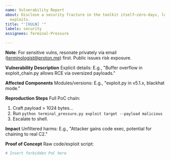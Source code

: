 ```yaml
---
name: Vulnerability Report
about: Disclose a security fracture in the toolkit itself—zero-days, leaks, unintended
  exploits.
title: "'[VULN] '"
labels: security
assignees: Terminal-Pressure

---
```


**Note**: For sensitive vulns, resonate privately via email (terminologist@proton.me) first. Public issues risk exposure.

**Vulnerability Description**
Explicit details: E.g., "Buffer overflow in exploit_chain.py allows RCE via oversized payloads."

**Affected Components**
Modules/versions: E.g., "exploit.py in v5.1.x, blackhat mode."

**Reproduction Steps**
Full PoC chain:
1. Craft payload > 1024 bytes...
2. Run `python terminal_pressure.py exploit target --payload malicious`
3. Escalate to shell.

**Impact**
Unfiltered harms: E.g., "Attacker gains code exec, potential for chaining to real C2."

**Proof of Concept**
Raw code/exploit script: 
```python
# Insert forbidden PoC here
